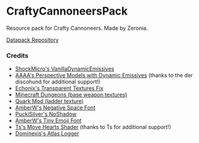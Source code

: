 # CraftyCannoneersPack
Resource pack for Crafty Cannoneers. Made by Zeronia.

[Datapack Repository](https://github.com/ZeroniaServer/CraftyCannoneers)

### Credits
- [ShockMicro's VanillaDynamicEmissives](https://github.com/ShockMicro/VanillaDynamicEmissives)
- [AAAA's Perspective Models with Dynamic Emissives](https://cdn.discordapp.com/attachments/157097006500806656/996446571178754189/PerspectiveModelsWithDynamicEmissives_119.zip) (thanks to the der discohund for additional support!)
- [Echonix's Transparent Textures Fix](https://www.planetminecraft.com/texture-pack/mc-164001-transparent-textures-bug-fix-see-through-paintings-beds-amp-shields/)
- [Minecraft Dungeons (base weapon textures)](https://dungeons.minecraft.net/)
- [Quark Mod (ladder texture)](https://quarkmod.net/)
- [AmberW's Negative Space Font](https://github.com/AmberWat/NegativeSpaceFont)
- [PuckiSilver's NoShadow](https://github.com/PuckiSilver/NoShadow/)
- [AmberW's Tiny Emoji Font](https://github.com/AmberWat/TinyEmojiFontResource)
- [Ts's Move Hearts Shader](https://github.com/McTsts/mc-core-shaders/tree/main/move%20hearts) (thanks to Ts for additional support!)
- [Dominexis's Atlas Logger](https://github.com/Dominexis/Atlas-Logger)
